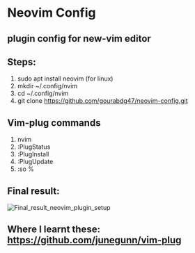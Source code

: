 # Neovim Config
## plugin config for new-vim editor

## Steps:
1. sudo apt install neovim (for linux)
2. mkdir ~/.config/nvim
3. cd ~/.config/nvim
4. git clone https://github.com/gourabdg47/neovim-config.git

## Vim-plug commands
1. nvim
2. :PlugStatus
3. :PlugInstall 
4. :PlugUpdate
5. :so %

## Final result:
![Final_result_neovim_plugin_setup](https://i.ibb.co/D4jhrgm/neo-vim-forgit.png)

## Where I learnt these: https://github.com/junegunn/vim-plug
